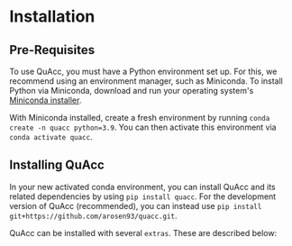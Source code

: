 # Installation

## Pre-Requisites

To use QuAcc, you must have a Python environment set up. For this, we recommend using an environment manager, such as Miniconda. To install Python via Miniconda, download and run your operating system's [Miniconda installer](https://docs.conda.io/en/latest/miniconda.html).

With Miniconda installed, create a fresh environment by running `conda create -n quacc python=3.9`. You can then activate this environment via `conda activate quacc`.

## Installing QuAcc

In your new activated conda environment, you can install QuAcc and its related dependencies by using `pip install quacc`. For the development version of QuAcc (recommended), you can instead use `pip install git+https://github.com/arosen93/quacc.git`.

QuAcc can be installed with several `extras`. These are described below:
